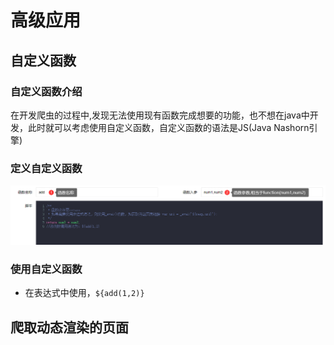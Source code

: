 # 高级应用

## 自定义函数

### 自定义函数介绍
在开发爬虫的过程中,发现无法使用现有函数完成想要的功能，也不想在java中开发，此时就可以考虑使用自定义函数，自定义函数的语法是JS(Java Nashorn引擎)
### 定义自定义函数
![流程实例三](/images/course/function-screenshot.png "function-screenshot.png")
### 使用自定义函数
- 在表达式中使用，`${add(1,2)}`

## 爬取动态渲染的页面


